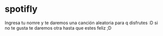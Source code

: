 # spotifly

Ingresa tu nomre y te daremos una canción aleatoria para q disfrutes :D si no te gusta te daremos otra hasta que estes feliz ;D
